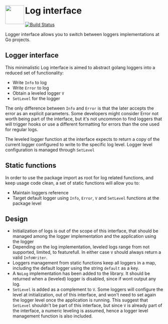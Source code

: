 # Log interface <img align="left" width="60px" src="https://avatars0.githubusercontent.com/u/47711035?s=400&u=e8a2891cca67da66972ad478069588deb0299e4b&v=4">

[![Build Status](https://travis-ci.com/go-interfaces/log.svg?branch=master)](https://travis-ci.com/go-interfaces/log)

Logger interface allows you to switch between loggers implementations at Go projects.



## Logger interface

This minimalistic Log interface is aimed to abstract golang loggers into a reduced set of functionality:
 - Write `Info` to log
 - Write `Error` to log
 - Obtain a leveled logger `V`
 - `SetLevel` for the logger

The only difference between `Info` and `Error` is that the later accepts the error as an explicit parameters. Some developers might consider Error not worth being part of the interface, but it's not uncommon to find loggers that will trigger hooks or use a different formatting for errors than the one used for regular logs.

The leveled logger function at the interface expects to return a copy of the current logger configured to write to the specific log level. Logger level configuration is managed through `SetLevel`

## Static functions

In order to use the package import as root for log related functions, and keep usage code clean, a set of static functions will allow you to:
 - Maintain loggers reference
 - Target default logger using `Info`, `Error`, `V` and `SetLevel` functions at the package level

## Design

- Initialization of logs is out of the scope of this interface, that should be managed among the logger implementation and the application using the logger
- Depending on the log implementation, leveled logs range from not supported, limited, to featurefull. In either case `V` should always return a valid `InfoWriter`.
- Loggers management from static functions keep all loggers in a map, including the default logger using the string `default` as a key.
- A `NoLog` implementation has been added to the library. It should be returned when a (leveled) logger is disabled, since if wont output any log.
- `SetLevel` is added as a complement to `V`. Some loggers will configure the level at initialization, out of this interface, and won't need to set again the logger level once the application is running. This suggest that `SetLevel` shouldn't be part of this interface, but since `V` is already part of the interface, a numeric leveling is assumed, hence a logger level management function is also included.
